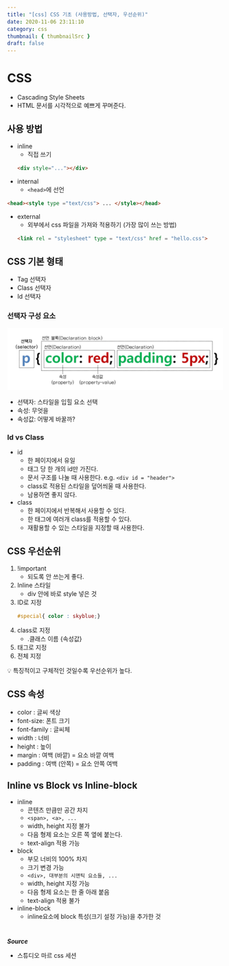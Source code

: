 ```yaml
---
title: "[css] CSS 기초 (사용방법, 선택자, 우선순위)"
date: 2020-11-06 23:11:10
category: css
thumbnail: { thumbnailSrc }
draft: false
---
```

# CSS
- Cascading Style Sheets
- HTML 문서를 시각적으로 예쁘게 꾸며준다.


## 사용 방법

- inline
	- 직접 쓰기 
	```html
	<div style="..."></div>
	```
- internal
	- `<head>`에 선언 
```html
<head><style type ="text/css"> ... </style></head>
```
- external
	- 외부에서 css 파일을 가져와 적용하기 (가장 많이 쓰는 방법)
    ```html
    <link rel = "stylesheet" type = "text/css" href = "hello.css">
    ```

## CSS 기본 형태

- Tag 선택자
- Class 선택자
- Id 선택자

### 선택자 구성 요소 
![selector](./images/selector.png)
- 선택자: 스타일을 입힐 요소 선택
- 속성: 무엇을
- 속성값: 어떻게 바꿀까?

### Id vs Class
- id
	- 한 페이지에서 유일
	- 태그 당 한 개의 id만 가진다.
	- 문서 구조를 나눌 때 사용한다.
		e.g. `<div id = "header">`
	- class로 적용된 스타일을 덮어씌울 때 사용한다.
	- 남용하면 좋지 않다.
- class
	- 한 페이지에서 반복해서 사용할 수 있다.
	- 한 태그에 여러개 class를 적용할 수 있다. 
	- 재활용할 수 있는 스타일을 지정할 때 사용한다. 


## CSS 우선순위

1. !important
    - 되도록 안 쓰는게 좋다.
2. Inline 스타일
    - div 안에 바로 style 넣은 것
3. ID로 지정
    ```css
    #special{ color : skyblue;}
    ```
4. class로 지정
    - .클래스 이름 {속성값}
5. 태그로 지정
6. 전체 지정  

💡 특징적이고 구체적인 것일수록 우선순위가 높다.

## CSS 속성

- color : 글씨 색상
- font-size: 폰트 크기
- font-family : 글씨체
- width : 너비
- height : 높이
- margin : 여백 (바깥) = 요소 바깥 여백
- padding : 여백 (안쪽) = 요소 안쪽 여백 

## Inline vs Block vs Inline-block
- inline
	- 콘텐츠 만큼만 공간 차지
	- `<span>, <a>, ...`
	- width, height 지정 불가 
	- 다음 형제 요소는 오른 쪽 옆에 붙는다.
	- text-align 적용 가능
- block
	- 부모 너비의 100% 차지
	- 크기 변경 가능
	- `<div>, 대부분의 시맨틱 요소들, ...`
	- width, height 지정 가능
	- 다음 형제 요소는 한 줄 아래 붙음
	- text-align 적용 불가 
- inline-block
	- inline요소에 block 특성(크기 설정 가능)을 추가한 것


#
***Source***
- 스튜디오 마르 css 세션 